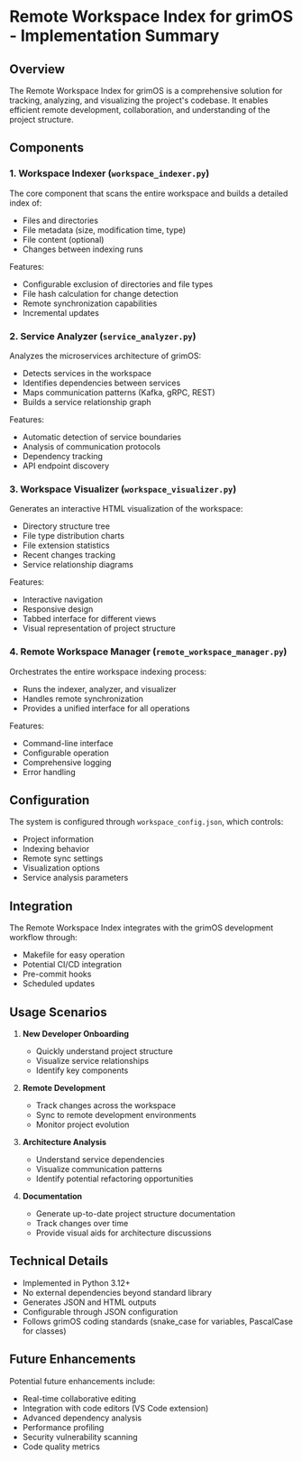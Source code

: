 # Remote Workspace Index for grimOS - Implementation Summary

## Overview

The Remote Workspace Index for grimOS is a comprehensive solution for tracking, analyzing, and visualizing the project's codebase. It enables efficient remote development, collaboration, and understanding of the project structure.

## Components

### 1. Workspace Indexer (`workspace_indexer.py`)

The core component that scans the entire workspace and builds a detailed index of:

* Files and directories
* File metadata (size, modification time, type)
* File content (optional)
* Changes between indexing runs

Features:

* Configurable exclusion of directories and file types
* File hash calculation for change detection
* Remote synchronization capabilities
* Incremental updates

### 2. Service Analyzer (`service_analyzer.py`)

Analyzes the microservices architecture of grimOS:

* Detects services in the workspace
* Identifies dependencies between services
* Maps communication patterns (Kafka, gRPC, REST)
* Builds a service relationship graph

Features:

* Automatic detection of service boundaries
* Analysis of communication protocols
* Dependency tracking
* API endpoint discovery

### 3. Workspace Visualizer (`workspace_visualizer.py`)

Generates an interactive HTML visualization of the workspace:

* Directory structure tree
* File type distribution charts
* File extension statistics
* Recent changes tracking
* Service relationship diagrams

Features:

* Interactive navigation
* Responsive design
* Tabbed interface for different views
* Visual representation of project structure

### 4. Remote Workspace Manager (`remote_workspace_manager.py`)

Orchestrates the entire workspace indexing process:

* Runs the indexer, analyzer, and visualizer
* Handles remote synchronization
* Provides a unified interface for all operations

Features:

* Command-line interface
* Configurable operation
* Comprehensive logging
* Error handling

## Configuration

The system is configured through `workspace_config.json`, which controls:

* Project information
* Indexing behavior
* Remote sync settings
* Visualization options
* Service analysis parameters

## Integration

The Remote Workspace Index integrates with the grimOS development workflow through:

* Makefile for easy operation
* Potential CI/CD integration
* Pre-commit hooks
* Scheduled updates

## Usage Scenarios

1. **New Developer Onboarding**

   * Quickly understand project structure
   * Visualize service relationships
   * Identify key components

2. **Remote Development**

   * Track changes across the workspace
   * Sync to remote development environments
   * Monitor project evolution

3. **Architecture Analysis**

   * Understand service dependencies
   * Visualize communication patterns
   * Identify potential refactoring opportunities

4. **Documentation**
   * Generate up-to-date project structure documentation
   * Track changes over time
   * Provide visual aids for architecture discussions

## Technical Details

* Implemented in Python 3.12+
* No external dependencies beyond standard library
* Generates JSON and HTML outputs
* Configurable through JSON configuration
* Follows grimOS coding standards (snake_case for variables, PascalCase for classes)

## Future Enhancements

Potential future enhancements include:

* Real-time collaborative editing
* Integration with code editors (VS Code extension)
* Advanced dependency analysis
* Performance profiling
* Security vulnerability scanning
* Code quality metrics

